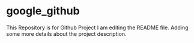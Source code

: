 # google_github
This Repository is for Github Project
I am editing the README file. Adding some more details about the project description.

